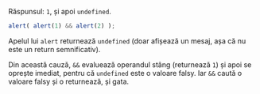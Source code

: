 Răspunsul: `1`, și apoi `undefined`.

```js run
alert( alert(1) && alert(2) );
```

Apelul lui `alert` returnează `undefined` (doar afișează un mesaj, așa că nu este un return semnificativ).

Din această cauză, `&&` evaluează operandul stâng (returnează `1`) și apoi se oprește imediat, pentru că `undefined` este o valoare falsy. Iar `&&` caută o valoare falsy și o returnează, și gata.